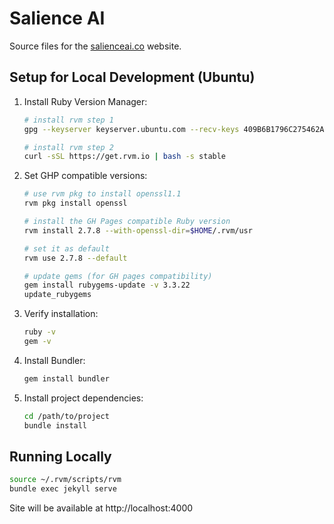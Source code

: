 # Salience AI

Source files for the [salienceai.co](https://salienceai.co) website.

## Setup for Local Development (Ubuntu)

1. Install Ruby Version Manager:
   ```bash
   # install rvm step 1
   gpg --keyserver keyserver.ubuntu.com --recv-keys 409B6B1796C275462A1703113804BB82D39DC0E3 7D2BAF1CF37B13E2069D6956105BD0E739499BDB

   # install rvm step 2
   curl -sSL https://get.rvm.io | bash -s stable
   ```

2. Set GHP compatible versions:
   ```bash
   # use rvm pkg to install openssl1.1
   rvm pkg install openssl

   # install the GH Pages compatible Ruby version
   rvm install 2.7.8 --with-openssl-dir=$HOME/.rvm/usr

   # set it as default
   rvm use 2.7.8 --default

   # update gems (for GH pages compatibility)
   gem install rubygems-update -v 3.3.22
   update_rubygems
   ```   

3. Verify installation:
   ```bash
   ruby -v
   gem -v
   ```

4. Install Bundler:
   ```bash
   gem install bundler
   ```

5. Install project dependencies:
   ```bash
   cd /path/to/project
   bundle install
   ```

## Running Locally

```bash
source ~/.rvm/scripts/rvm
bundle exec jekyll serve
```

Site will be available at http://localhost:4000


